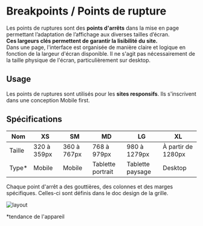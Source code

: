 # Breakpoints / Points de rupture

Les points de ruptures sont des **points d'arrêts** dans la mise en page permettant l’adaptation de l’affichage aux diverses tailles d’écran.
<br />
**Ces largeurs clés permettent de garantir la lisibilité du site.**
<br />
Dans une page, l'interface est organisée de manière claire et logique en fonction de la largeur d'écran disponible. Il ne s'agit pas nécessairement de la taille physique de l'écran, particulièrement sur desktop.


## Usage

Les points de ruptures sont utilisés pour les **sites responsifs**. Ils s'inscrivent dans une conception Mobile first.


## Spécifications

Nom | XS | SM | MD | LG | XL
------------ | ------------- | ------------- | ------------- | ------------- | ------------- |
Taille | 320 à 359px | 360 à 767px | 768 à 979px | 980 à 1279px | À partir de 1280px
Type* | Mobile | Mobile | Tablette portrait | Tablette paysage | Desktop

Chaque point d'arrêt a des gouttières, des colonnes et des marges spécifiques. Celles-ci sont définis dans le doc design de la grille.

![layout](components/3-LAYOUTS/Breakpoints/design/layout.png)

*tendance de l'appareil
